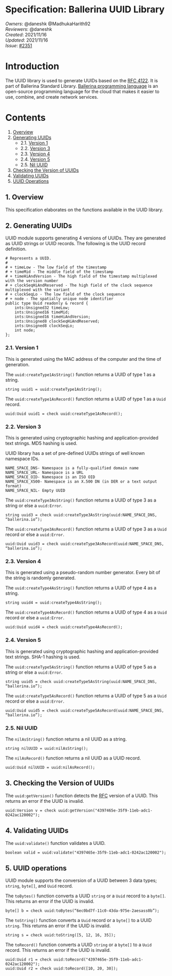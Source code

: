 # Specification: Ballerina UUID Library

_Owners_: @daneshk @MadhukaHarith92  
_Reviewers_: @daneshk  
_Created_: 2021/11/16  
_Updated_: 2021/11/16  
_Issue_: [#2351](https://github.com/ballerina-platform/ballerina-standard-library/issues/2351)

# Introduction
The UUID library is used to generate UUIDs based on the [RFC 4122](https://www.rfc-editor.org/rfc/rfc4122.html). It is part of Ballerina Standard Library. [Ballerina programming language](https://ballerina.io/) is an open-source programming language for the cloud that makes it easier to use, combine, and create network services.

# Contents

1. [Overview](#1-overview)
2. [Generating UUIDs](#2-generating-uuids)
    * 2.1. [Version 1](#21-version-1)
    * 2.2. [Version 3](#22-version-3)
    * 2.3. [Version 4](#23-version-4)
    * 2.4. [Version 5](#24-version-5)
    * 2.5. [Nil UUID](#25-nil-uuid)
3. [Checking the Version of UUIDs](#3-checking-the-version-of-uuids)
4. [Validating UUIDs](#4-validating-uuids)
5. [UUID Operations](#5-uuid-operations)

## 1. Overview
This specification elaborates on the functions available in the UUID library.

## 2. Generating UUIDs
UUID module supports generating 4 versions of UUIDs. They are generated as UUID strings or UUID records. The following is the UUID record definition.
```
# Represents a UUID.
#
# + timeLow - The low field of the timestamp
# + timeMid - The middle field of the timestamp
# + timeHiAndVersion - The high field of the timestamp multiplexed with the version number
# + clockSeqHiAndReserved - The high field of the clock sequence multiplexed with the variant
# + clockSeqLo - The low field of the clock sequence
# + node - The spatially unique node identifier
public type Uuid readonly & record {
    ints:Unsigned32 timeLow;
    ints:Unsigned16 timeMid;
    ints:Unsigned16 timeHiAndVersion;
    ints:Unsigned8 clockSeqHiAndReserved;
    ints:Unsigned8 clockSeqLo;
    int node;
};
```

### 2.1. Version 1
This is generated using the MAC address of the computer and the time of generation. 

The `uuid:createType1AsString()` function returns a UUID of type 1 as a string.
```ballerina
string uuid1 = uuid:createType1AsString();
```

The `uuid:createType1AsRecord()` function returns a UUID of type 1 as a `Uuid` record.
```ballerina
uuid:Uuid uuid1 = check uuid:createType1AsRecord();
```

### 2.2. Version 3
This is generated using cryptographic hashing and application-provided text strings. MD5 hashing is used.

UUID library has a set of pre-defined UUIDs strings of well known namespace IDs.
```
NAME_SPACE_DNS- Namespace is a fully-qualified domain name
NAME_SPACE_URL- Namespace is a URL
NAME_SPACE_OID- Namespace is an ISO OID
NAME_SPACE_X500- Namespace is an X.500 DN (in DER or a text output format)
NAME_SPACE_NIL- Empty UUID
```

The `uuid:createType3AsString()` function returns a UUID of type 3 as a string or else a `uuid:Error`.
```ballerina
string uuid3 = check uuid:createType3AsString(uuid:NAME_SPACE_DNS, “ballerina.io”);
```

The `uuid:createType3AsRecord()` function returns a UUID of type 3 as a `Uuid` record or else a `uuid:Error`.
```ballerina
uuid:Uuid uuid3 = check uuid:createType3AsRecord(uuid:NAME_SPACE_DNS, “ballerina.io”);
```

### 2.3. Version 4

This is generated using a pseudo-random number generator. Every bit of the string is randomly generated.

The `uuid:createType4AsString()` function returns a UUID of type 4 as a string.
```ballerina
string uuid4 = uuid:createType4AsString();
```

The `uuid:createType4AsRecord()` function returns a UUID of type 4 as a `Uuid` record or else a `uuid:Error`.
```ballerina
uuid:Uuid uuid4 = check uuid:createType4AsRecord();
```

### 2.4. Version 5
This is generated using cryptographic hashing and application-provided text strings. SHA-1 hashing is used.

The `uuid:createType5AsString()` function returns a UUID of type 5 as a string or else a `uuid:Error`.
```ballerina
string uuid5 = check uuid:createType5AsString(uuid:NAME_SPACE_DNS, “ballerina.io”);
```

The `uuid:createType5AsRecord()` function returns a UUID of type 5 as a `Uuid` record or else a `uuid:Error`.
```ballerina
uuid:Uuid uuid5 = check uuid:createType5AsRecord(uuid:NAME_SPACE_DNS, “ballerina.io”);
```

### 2.5. Nil UUID

The `nilAsString()` function returns a nil UUID as a string.
```ballerina
string nilUUID = uuid:nilAsString();
```

The `nilAsRecord()` function returns a nil UUID as a UUID record.
```ballerina
uuid:Uuid nilUUID = uuid:nilAsRecord();
```

## 3. Checking the Version of UUIDs
The `uuid:getVersion()` function detects the [RFC]((https://www.rfc-editor.org/rfc/rfc4122.html)) version of a UUID. This returns an error if the UUID is invalid.
```ballerina
uuid:Version v = check uuid:getVersion("4397465e-35f9-11eb-adc1-0242ac120002");
```

## 4. Validating UUIDs
The `uuid:validate()` function validates a UUID.
```ballerina
boolean valid = uuid:validate("4397465e-35f9-11eb-adc1-0242ac120002");
```

## 5. UUID operations
UUID module supports the conversion of a UUID between 3 data types; `string`, `byte[]`, and `Uuid` record.

The `toBytes()` function converts a UUID `string` or a `Uuid` record to a `byte[]`. This returns an error if the UUID is invalid.
```ballerina
byte[] b = check uuid:toBytes(“6ec0bd7f-11c0-43da-975e-2aesass0b”);
```

The `toString()` function converts a `Uuid` record or a `byte[]` to a UUID `string`. This returns an error if the UUID is invalid.
```ballerina
string s = check uuid:toString([5, 12, 16, 35]);
```

The `toRecord()` function converts a UUID `string` or a `byte[]` to a `Uuid` record. This returns an error if the UUID is invalid.
```ballerina
uuid:Uuid r1 = check uuid:toRecord("4397465e-35f9-11eb-adc1-0242ac120002");
uuid:Uuid r2 = check uuid:toRecord([10, 20, 30]);
```
